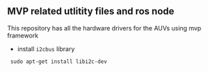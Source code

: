 ## MVP related utlitity files and ros node
This repository has all the hardware drivers for the AUVs using mvp framework

- install `i2cbus` library
```
 sudo apt-get install libi2c-dev
 ```
